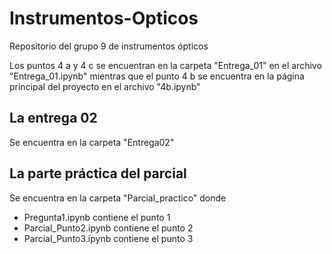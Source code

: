 # Instrumentos-Opticos

Repositorio del grupo 9 de instrumentos ópticos

Los puntos 4 a y 4 c se encuentran en la carpeta "Entrega_01" en el archivo "Entrega_01.ipynb"
mientras que el punto 4 b se encuentra en la página principal del proyecto en el archivo "4b.ipynb"


## La entrega 02
Se encuentra en la carpeta "Entrega02"

## La parte práctica del parcial
Se encuentra en la carpeta "Parcial_practico" donde 
- Pregunta1.ipynb          contiene el punto 1
- Parcial_Punto2.ipynb     contiene el punto 2
- Parcial_Punto3.ipynb     contiene el punto 3 

